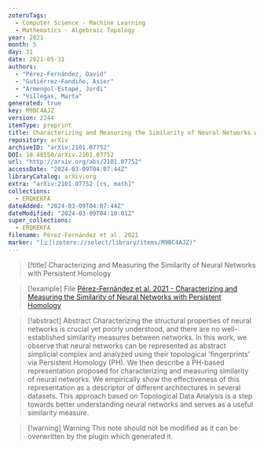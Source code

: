 ```yaml
---
zoteroTags:
  - Computer Science - Machine Learning
  - Mathematics - Algebraic Topology
year: 2021
month: 5
day: 31
date: 2021-05-31
authors:
  - "Pérez-Fernández, David"
  - "Gutiérrez-Fandiño, Asier"
  - "Armengol-Estapé, Jordi"
  - "Villegas, Marta"
generated: true
key: M9BC4AJZ
version: 2244
itemType: preprint
title: Characterizing and Measuring the Similarity of Neural Networks with Persistent Homology
repository: arXiv
archiveID: "arXiv:2101.07752"
DOI: 10.48550/arXiv.2101.07752
url: "http://arxiv.org/abs/2101.07752"
accessDate: "2024-03-09T04:07:44Z"
libraryCatalog: arXiv.org
extra: "arXiv:2101.07752 [cs, math]"
collections:
  - ERQKEKFA
dateAdded: "2024-03-09T04:07:44Z"
dateModified: "2024-03-09T04:10:01Z"
super_collections:
  - ERQKEKFA
filename: Pérez-Fernández et al. 2021
marker: "[🇿](zotero://select/library/items/M9BC4AJZ)"
---
```


> [!title] Characterizing and Measuring the Similarity of Neural Networks with Persistent Homology

> [!example] File
> [Pérez-Fernández et al. 2021 - Characterizing and Measuring the Similarity of Neural Networks with Persistent Homology](/Papers/PDFs/Pérez-Fernández%20et%20al.%202021%20-%20Characterizing%20and%20Measuring%20the%20Similarity%20of%20Neural%20Networks%20with%20Persistent%20Homology.pdf)

> [!abstract] Abstract
> Characterizing the structural properties of neural networks is crucial yet poorly understood, and there are no well-established similarity measures between networks. In this work, we observe that neural networks can be represented as abstract simplicial complex and analyzed using their topological 'fingerprints' via Persistent Homology (PH). We then describe a PH-based representation proposed for characterizing and measuring similarity of neural networks. We empirically show the effectiveness of this representation as a descriptor of different architectures in several datasets. This approach based on Topological Data Analysis is a step towards better understanding neural networks and serves as a useful similarity measure.

>[!warning] Warning
> This note should not be modified as it can be overwritten by the plugin which generated it.

